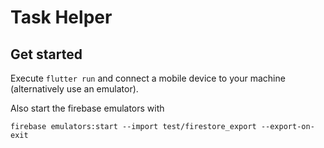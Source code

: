 # Task Helper

## Get started
 Execute `flutter run` and connect a mobile device to your machine (alternatively use an emulator).

 Also start the firebase emulators with 
 ```console
 firebase emulators:start --import test/firestore_export --export-on-exit
 ``` 

